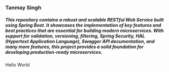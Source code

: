 

### Tanmay Singh

##### This repository contains a robust and scalable RESTful Web Service built using Spring Boot. It showcases the implementation of key features and best practices that are essential for building modern microservices. With support for validation, versioning, filtering, Spring Security, HAL (Hypertext Application Language), Swagger API documentation, and many more features, this project provides a solid foundation for developing production-ready microservices.


Hello World 